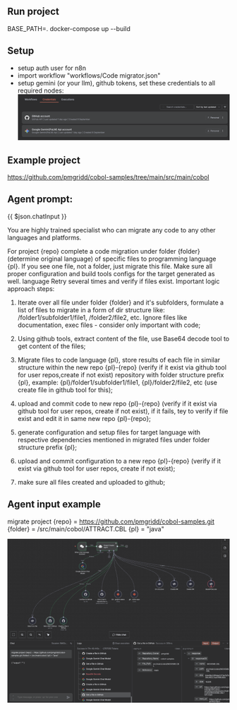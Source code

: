 
## Run project 

BASE_PATH=. docker-compose up  --build

## Setup
- setup auth user for n8n 
- import workflow "workflows/Code migrator.json"
- setup gemini (or your llm), github tokens, set these credentials to all required nodes:
![alt text](img/creds.png)

## Example project
https://github.com/pmgridd/cobol-samples/tree/main/src/main/cobol


## Agent prompt: 

{{ $json.chatInput }}

You are highly trained specialist who can migrate any code to any other languages and platforms. 

For project {repo} complete a code migration under folder {folder} (determine original language) of specific files to programming language {pl}. If you see one file, not a folder, just migrate this file. Make sure all proper configuration and build tools configs for the target generated as well. language Retry several times and verify if files exist. Important logic approach steps:

1. Iterate over all file under folder {folder} and it's subfolders, formulate a list of files to migrate in a form of dir structure like: /folder1/subfolder1/file1, /folder2/file2, etc. Ignore files like documentation, exec files - consider only important with code;

2. Using github tools, extract content of the file, use Base64 decode tool to get content of the files;

3. Migrate files to code language {pl}, store results of each file in similar structure within the new repo {pl}-{repo} (verify if it exist via github tool for user repos,create if not exist) repository with folder structure prefix {pl}, example: {pl}/folder1/subfolder1/file1, {pl}/folder2/file2, etc (use create file in github tool for this);

4. upload and commit code to new repo {pl}-{repo} (verify if it exist via github tool for user repos, create if not exist), if it fails, tey to verify if file exist and edit it in same new repo {pl}-{repo};

5. generate configuration and setup files for target language with respective dependencies mentioned in migrated files under folder structure prefix {pl}; 
6. upload and commit configuration to a new repo {pl}-{repo} (verify if it exist via github tool for user repos, create if not exist);

7. make sure all files created and uploaded to github;


## Agent input example

migrate project {repo} = https://github.com/pmgridd/cobol-samples.git {folder} = /src/main/cobol/ATTRACT.CBL {pl} = "java"

![alt text](img/general_view.png)

